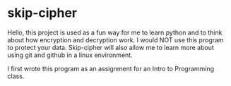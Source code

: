 # skip-cipher

Hello, this project is used as a fun way for me to learn python and to think about how encryption and decryption work. I would NOT use this program to protect your data. Skip-cipher will also allow me to learn more about using git and github in a linux environment.

I first wrote this program as an assignment for an Intro to Programming class.
